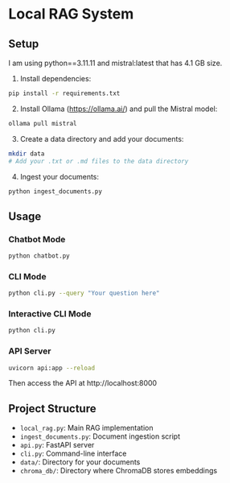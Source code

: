 # Local RAG System

## Setup

I am using python==3.11.11 and mistral:latest that has 4.1 GB size.

1. Install dependencies:

```bash
pip install -r requirements.txt
```

2. Install Ollama (https://ollama.ai/) and pull the Mistral model:
```bash
ollama pull mistral
```

3. Create a data directory and add your documents:
```bash
mkdir data
# Add your .txt or .md files to the data directory
```

4. Ingest your documents:
```bash
python ingest_documents.py
```

## Usage

### Chatbot Mode
```bash
python chatbot.py
```

### CLI Mode
```bash
python cli.py --query "Your question here"
```

### Interactive CLI Mode
```bash
python cli.py
```

### API Server
```bash
uvicorn api:app --reload
```
Then access the API at http://localhost:8000

## Project Structure
- `local_rag.py`: Main RAG implementation
- `ingest_documents.py`: Document ingestion script
- `api.py`: FastAPI server
- `cli.py`: Command-line interface
- `data/`: Directory for your documents
- `chroma_db/`: Directory where ChromaDB stores embeddings
